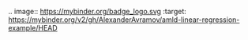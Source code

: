 .. image:: https://mybinder.org/badge_logo.svg
 :target: https://mybinder.org/v2/gh/AlexanderAvramov/amld-linear-regression-example/HEAD
